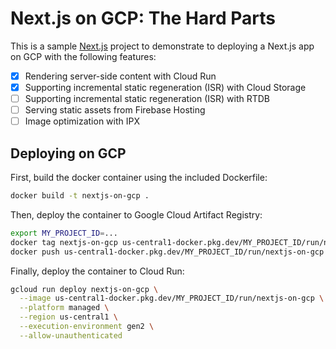 # Next.js on GCP: The Hard Parts

This is a sample [Next.js](https://nextjs.org/) project to demonstrate to deploying a Next.js app on GCP with the following features:

- [x] Rendering server-side content with Cloud Run
- [x] Supporting incremental static regeneration (ISR) with Cloud Storage
- [ ] Supporting incremental static regeneration (ISR) with RTDB
- [ ] Serving static assets from Firebase Hosting
- [ ] Image optimization with IPX

## Deploying on GCP

First, build the docker container using the included Dockerfile:

```bash
docker build -t nextjs-on-gcp .
```

Then, deploy the container to Google Cloud Artifact Registry:

```bash
export MY_PROJECT_ID=...
docker tag nextjs-on-gcp us-central1-docker.pkg.dev/MY_PROJECT_ID/run/nextjs-on-gcp
docker push us-central1-docker.pkg.dev/MY_PROJECT_ID/run/nextjs-on-gcp
```

Finally, deploy the container to Cloud Run:

```bash
gcloud run deploy nextjs-on-gcp \
  --image us-central1-docker.pkg.dev/MY_PROJECT_ID/run/nextjs-on-gcp \
  --platform managed \
  --region us-central1 \
  --execution-environment gen2 \
  --allow-unauthenticated
```
